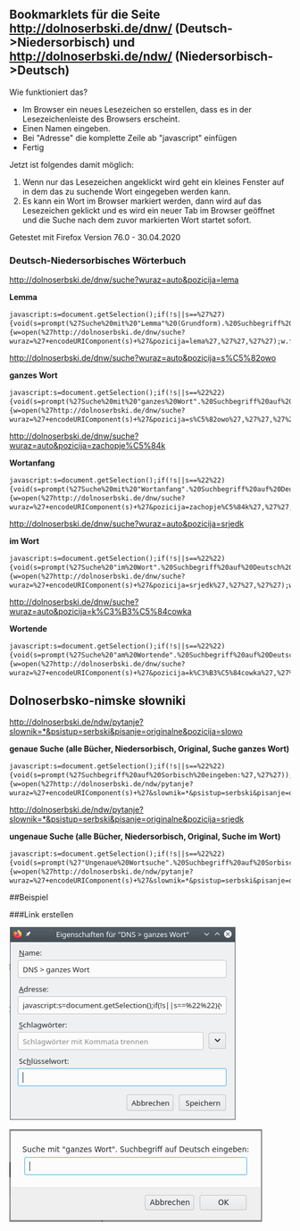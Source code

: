 ## Bookmarklets für die Seite http://dolnoserbski.de/dnw/ (Deutsch->Niedersorbisch) und http://dolnoserbski.de/ndw/ (Niedersorbisch->Deutsch)

Wie funktioniert das?
- Im Browser ein neues Lesezeichen so erstellen, dass es in der Lesezeichenleiste des Browsers erscheint.
- Einen Namen eingeben.
- Bei "Adresse" die komplette Zeile ab "javascript" einfügen
- Fertig

Jetzt ist folgendes damit möglich:
1. Wenn nur das Lesezeichen angeklickt wird geht ein kleines Fenster auf in dem das zu suchende Wort eingegeben werden kann.
2. Es kann ein Wort im Browser markiert werden, dann wird auf das Lesezeichen geklickt und es wird ein neuer Tab im Browser
   geöffnet und die Suche nach dem zuvor markierten Wort startet sofort.

Getestet mit Firefox Version 76.0 - 30.04.2020

### Deutsch-Niedersorbisches Wörterbuch

http://dolnoserbski.de/dnw/suche?wuraz=auto&pozicija=lema

**Lemma**
```
javascript:s=document.getSelection();if(!s||s==%27%27){void(s=prompt(%27Suche%20mit%20"Lemma"%20(Grundform).%20Suchbegriff%20auf%20Deutsch%20eingeben:%27,%27%27))};if(s){w=open(%27http://dolnoserbski.de/dnw/suche?wuraz=%27+encodeURIComponent(s)+%27&pozicija=lema%27,%27%27,%27%27);w.focus();}
```

http://dolnoserbski.de/dnw/suche?wuraz=auto&pozicija=s%C5%82owo

**ganzes Wort**
```
javascript:s=document.getSelection();if(!s||s==%22%22){void(s=prompt(%27Suche%20mit%20"ganzes%20Wort".%20Suchbegriff%20auf%20Deutsch%20eingeben:%27,%27%27))};if(s){w=open(%27http://dolnoserbski.de/dnw/suche?wuraz=%27+encodeURIComponent(s)+%27&pozicija=s%C5%82owo%27,%27%27,%27%27);w.focus();}
```

http://dolnoserbski.de/dnw/suche?wuraz=auto&pozicija=zachopje%C5%84k

**Wortanfang**
```
javascript:s=document.getSelection();if(!s||s==%22%22){void(s=prompt(%27Suche%20mit%20"Wortanfang".%20Suchbegriff%20auf%20Deutsch%20eingeben:%27,%27%27))};if(s){w=open(%27http://dolnoserbski.de/dnw/suche?wuraz=%27+encodeURIComponent(s)+%27&pozicija=zachopje%C5%84k%27,%27%27,%27%27);w.focus();}
```

http://dolnoserbski.de/dnw/suche?wuraz=auto&pozicija=srjedk

**im Wort**
```
javascript:s=document.getSelection();if(!s||s==%22%22){void(s=prompt(%27Suche%20"im%20Wort".%20Suchbegriff%20auf%20Deutsch%20eingeben:%27,%27%27))};if(s){w=open(%27http://dolnoserbski.de/dnw/suche?wuraz=%27+encodeURIComponent(s)+%27&pozicija=srjedk%27,%27%27,%27%27);w.focus();}
```

http://dolnoserbski.de/dnw/suche?wuraz=auto&pozicija=k%C3%B3%C5%84cowka

**Wortende**
```
javascript:s=document.getSelection();if(!s||s==%22%22){void(s=prompt(%27Suche%20"am%20Wortende".%20Suchbegriff%20auf%20Deutsch%20eingeben:%27,%27%27))};if(s){w=open(%27http://dolnoserbski.de/dnw/suche?wuraz=%27+encodeURIComponent(s)+%27&pozicija=k%C3%B3%C5%84cowka%27,%27%27,%27%27);w.focus();}
```

## Dolnoserbsko-nimske słowniki

http://dolnoserbski.de/ndw/pytanje?slownik=*&psistup=serbski&pisanje=originalne&pozicija=slowo

**genaue Suche (alle Bücher, Niedersorbisch, Original, Suche ganzes Wort)**
```
javascript:s=document.getSelection();if(!s||s==%22%22){void(s=prompt(%27Suchbegriff%20auf%20Sorbisch%20eingeben:%27,%27%27));};if(s){w=open(%27http://dolnoserbski.de/ndw/pytanje?wuraz=%27+encodeURIComponent(s)+%27&slownik=*&psistup=serbski&pisanje=originalne&pozicija=slowo%27,%27%27,%27%27);w.focus();}
```

http://dolnoserbski.de/ndw/pytanje?slownik=*&psistup=serbski&pisanje=originalne&pozicija=srjedk

**ungenaue Suche (alle Bücher, Niedersorbisch, Original, Suche im Wort)**
```
javascript:s=document.getSelection();if(!s||s==%22%22){void(s=prompt(%27"Ungenaue%20Wortsuche".%20Suchbegriff%20auf%20Sorbisch%20eingeben:%27,%27%27));};if(s){w=open(%27http://dolnoserbski.de/ndw/pytanje?wuraz=%27+encodeURIComponent(s)+%27&slownik=*&psistup=serbski&pisanje=originalne&pozicija=srjedk%27,%27%27,%27%27);w.focus();}
```

##Beispiel

###Link erstellen

![Link-Fenster](img_Link-Erstellen-Fenster.png)

![Geöffnetes Suchfenster](img_Geoeffnetes_Suchfenster.png)
